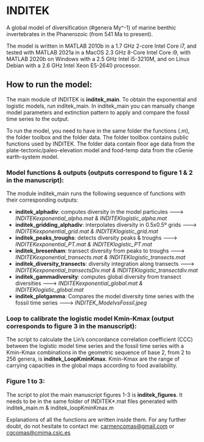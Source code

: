 # INDITEK

A global model of diversification (#genera My^-1) of marine benthic invertebrates in the Phanerozoic (from 541 Ma to present).

The model is written in MATLAB 2010b in a 1.7 GHz 2-core Intel Core i7, and tested with MATLAB 2021a in a MacOS 2.3 GHz 8-Core Intel Core i9, with MATLAB 2020b on Windows with a 2.5 GHz Intel i5-3210M, and on Linux Debian with a 2.6 GHz Intel Xeon E5-2640 processor.


## How to run the model:

The main module of INDITEK is **inditek_main**. To obtain the exponential and logistic models, run inditek_main. In inditek_main you can manually change model parameters and extinction pattern to apply and compare the fossil time series to the output. 

To run the model, you need to have in the same folder the functions (.m), the folder toolbox and the folder data. The folder toolbox contains public functions used by INDITEK. The folder data contain floor age data from the plate-tectonic/paleo-elevation model and food-temp data from the cGenie earth-system model.

### Model functions & outputs (outputs correspond to figure 1 & 2 in the manuscript):
The module inditek_main runs the following sequence of functions with their corresponding outputs:

- **inditek_alphadiv**: computes diversity in the model particules ---> *INDITEKexponential_alpha.mat & INDITEKlogistic_alpha.mat*
- **inditek_gridding_alphadiv**: interpolates diversity in 0.5x0.5º grids ---> *INDITEKexponential_grid.mat & INDITEKlogistic_grid.mat*
- **inditek_peaks_troughs**: detects diversity peaks & troughs ---> *INDITEKexponential_PT.mat & INDITEKlogistic_PT.mat*
- **inditek_bresenham**: transect diversity from peaks to troughs ---> *INDITEKexponential_transects.mat & INDITEKlogistic_transects.mat*
- **inditek_diversity_transects**: diversity integration along transects ---> *INDITEKexponential_transectsDiv.mat & INDITEKlogistic_transectdiv.mat*
- **inditek_gammadiversity**: computes global diversity from transect diversities ---> *INDITEKexponential_global.mat & INDITEKlogistic_global.mat*
- **inditek_plotgamma**: Compares the model diversity time series with the fossil time series ---> *INDITEK_ModelvsFossil.jpeg*

### Loop to calibrate the logistic model Kmin-Kmax (output corresponds to figure 3 in the manuscript):
The script to calculate the Lin’s concordance correlation coefficient (CCC) between the logistic model time series and the fossil time series with a Kmin-Kmax combinations in the geometric sequence of base 2, from 2 to 256 genera, is **inditek_LoopKminKmax**. Kmin-Kmax are the range of carrying capacities in the global maps according to food availability.

### Figure 1 to 3:
The script to plot the main manuscript figures 1-3 is **inditek_figures**. It needs to be in the same folder of INDITEK*.mat files generated with inditek_main.m & inditek_loopKminKmax.m

Explanations of all the functions are written inside them. For any further doubt, do not hesitate to contact me: carmencomas@gmail.com or cgcomas@cmima.csic.es

